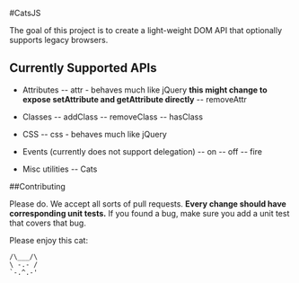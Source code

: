 #CatsJS

The goal of this project is to create a light-weight DOM API that optionally supports legacy browsers.

## Currently Supported APIs


- Attributes
-- attr - behaves much like jQuery **this might change to expose setAttribute and getAttribute directly**
-- removeAttr

- Classes
-- addClass
-- removeClass
-- hasClass

- CSS
-- css - behaves much like jQuery

- Events (currently does not support delegation)
-- on
-- off
-- fire

- Misc utilities
-- Cats


##Contributing

Please do. We accept all sorts of pull requests.  **Every change should have corresponding unit tests.**  If you found a bug, make sure you add a unit test that covers that bug.

Please enjoy this cat:

	/\___/\
	\ -.- /
	`-.^.-'